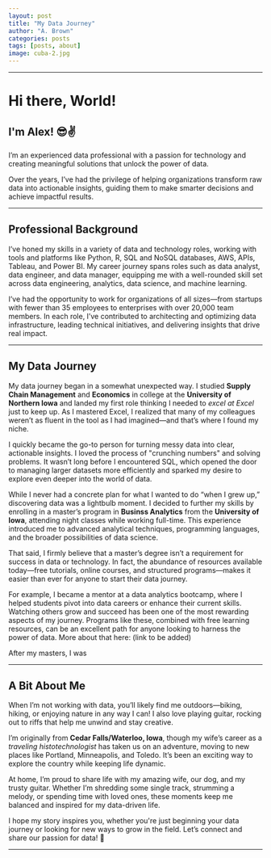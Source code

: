 ```yaml
---
layout: post
title: "My Data Journey"
author: "A. Brown"
categories: posts
tags: [posts, about]
image: cuba-2.jpg
---
```

---
# Hi there, World!

## I'm Alex! 😎✌️

I’m an experienced data professional with a passion for technology and creating meaningful solutions that unlock the power of data.

Over the years, I’ve had the privilege of helping organizations transform raw data into actionable insights, guiding them to make smarter decisions and achieve impactful results.

---

## Professional Background

I’ve honed my skills in a variety of data and technology roles, working with tools and platforms like Python, R, SQL and NoSQL databases, AWS, APIs, Tableau, and Power BI. My career journey spans roles such as data analyst, data engineer, and data manager, equipping me with a well-rounded skill set across data engineering, analytics, data science, and machine learning.

I’ve had the opportunity to work for organizations of all sizes—from startups with fewer than 35 employees to enterprises with over 20,000 team members. In each role, I’ve contributed to architecting and optimizing data infrastructure, leading technical initiatives, and delivering insights that drive real impact.

---

## My Data Journey

My data journey began in a somewhat unexpected way. I studied **Supply Chain Management** and **Economics** in college at the **University of Northern Iowa** and landed my first role thinking I needed to *excel at Excel* just to keep up. As I mastered Excel, I realized that many of my colleagues weren’t as fluent in the tool as I had imagined—and that’s where I found my niche.

I quickly became the go-to person for turning messy data into clear, actionable insights. I loved the process of "crunching numbers" and solving problems. It wasn’t long before I encountered SQL, which opened the door to managing larger datasets more efficiently and sparked my desire to explore even deeper into the world of data.

While I never had a concrete plan for what I wanted to do “when I grew up,” discovering data was a lightbulb moment. I decided to further my skills by enrolling in a master’s program in **Businss Analytics** from the **University of Iowa**, attending night classes while working full-time. This experience introduced me to advanced analytical techniques, programming languages, and the broader possibilities of data science.

That said, I firmly believe that a master’s degree isn’t a requirement for success in data or technology. In fact, the abundance of resources available today—free tutorials, online courses, and structured programs—makes it easier than ever for anyone to start their data journey.

For example, I became a mentor at a data analytics bootcamp, where I helped students pivot into data careers or enhance their current skills. Watching others grow and succeed has been one of the most rewarding aspects of my journey. Programs like these, combined with free learning resources, can be an excellent path for anyone looking to harness the power of data. More about that here: (link to be added)

After my masters, I was 

---

## A Bit About Me

When I’m not working with data, you’ll likely find me outdoors—biking, hiking, or enjoying nature in any way I can! I also love playing guitar, rocking out to riffs that help me unwind and stay creative.

I’m originally from **Cedar Falls/Waterloo, Iowa**, though my wife’s career as a *traveling histotechnologist* has taken us on an adventure, moving to new places like Portland, Minneapolis, and Toledo. It’s been an exciting way to explore the country while keeping life dynamic.

At home, I’m proud to share life with my amazing wife, our dog, and my trusty guitar. Whether I’m shredding some single track, strumming a melody, or spending time with loved ones, these moments keep me balanced and inspired for my data-driven life.

I hope my story inspires you, whether you're just beginning your data journey or looking for new ways to grow in the field. Let’s connect and share our passion for data! 🚀

---